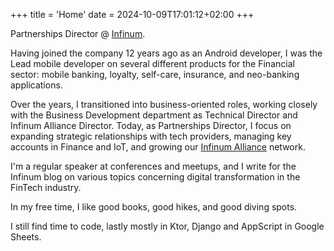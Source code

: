 +++
title = 'Home'
date = 2024-10-09T17:01:12+02:00
+++

Partnerships Director @ [Infinum](http://infinum.com).

Having joined the company 12 years ago as an Android developer, I was the Lead mobile developer on several different products for the Financial sector: mobile banking, loyalty, self-care, insurance, and neo-banking applications.

Over the years, I transitioned into business-oriented roles, working closely with the Business Development department as Technical Director and Infinum Alliance Director. Today, as Partnerships Director, I focus on expanding strategic relationships with tech providers, managing key accounts in Finance and IoT, and growing our [Infinum Alliance](https://alliance.infinum.com) network.

I'm a regular speaker at conferences and meetups, and I write for the Infinum blog on various topics concerning digital transformation in the FinTech industry.

In my free time, I like good books, good hikes, and good diving spots.

I still find time to code, lastly mostly in Ktor, Django and AppScript in Google Sheets.